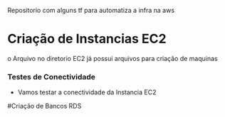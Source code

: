 Repositorio com alguns tf para automatiza a infra na aws

# Criação de Instancias EC2
 
 o Arquivo no diretorio EC2 já possui arquivos para criação de maquinas 

### Testes de Conectividade 
* Vamos testar a conectividade da Instancia EC2 

#Criação de Bancos RDS

